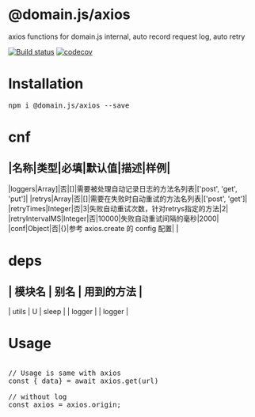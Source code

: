 # @domain.js/axios
axios functions for domain.js internal, auto record request log, auto retry

[![Build status](https://travis-ci.com/domain-js/axios.svg?branch=master)](https://travis-ci.org/domain-js/axios)
[![codecov](https://codecov.io/gh/domain-js/axios/branch/master/graph/badge.svg)](https://codecov.io/gh/domain-js/axios)

# Installation
<pre>npm i @domain.js/axios --save</pre>

# cnf
|名称|类型|必填|默认值|描述|样例|
----------------------------------
|loggers|Array<string>]|否|[]|需要被处理自动记录日志的方法名列表|['post', 'get', 'put']|
|retrys|Array<string>|否|[]|需要在失败时自动重试的方法名列表|['post', 'get']|
|retryTimes|Integer|否|3|失败自动重试次数，针对retrys指定的方法|2|
|retryIntervalMS|Integer|否|10000|失败自动重试间隔的毫秒|2000|
|conf|Object|否|{}|参考 axios.create 的 config 配置| |

# deps
| 模块名 | 别名 | 用到的方法 |
--------------------------------
| utils | U | sleep |
| logger | | logger |


# Usage
<pre>

// Usage is same with axios
const { data} = await axios.get(url)

// without log
const axios = axios.origin;
</pre>
